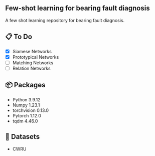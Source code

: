 ## Few-shot learning for bearing fault diagnosis
A few shot learning repository for bearing fault diagnosis.

## :clipboard: To Do
- [x] Siamese Networks
- [x] Prototypical Networks
- [ ] Matching Networks
- [ ] Relation Networks

## :package: Packages
- Python 3.9.12
- Numpy 1.23.1
- torchvision 0.13.0
- Pytorch 1.12.0
- tqdm 4.46.0

## :pouch: Datasets
- CWRU